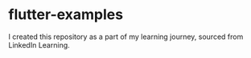 # flutter-examples
I created this repository as a part of my learning journey, sourced from LinkedIn Learning.
